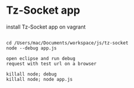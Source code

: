 # Tz-Socket app

install Tz-Socket app on vagrant

```

cd /Users/mac/Documents/workspace/js/tz-socket
node --debug app.js

open eclipse and run debug
request with test url on a browser

killall node; debug
killall node; node app.js

```